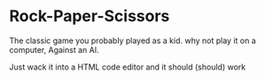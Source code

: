 # Rock-Paper-Scissors
The classic game you probably played as a kid. why not play it on a computer, Against an AI.

Just wack it into a HTML code editor and it should (should) work
